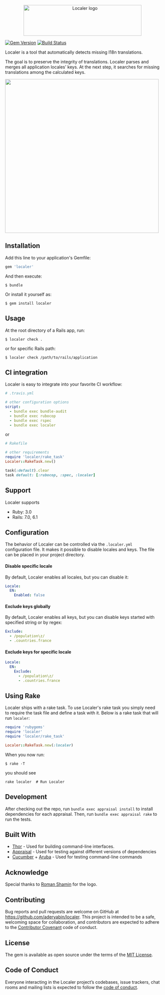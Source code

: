 
<p align="center">
<img title="Localer logo" width="384" height="100" src="https://gist.githubusercontent.com/aderyabin/cb0512cbcd6cb4c79a4d84a4831109a5/raw/localer-logo.png">
</p>

[![Gem Version](https://badge.fury.io/rb/localer.svg)](https://rubygems.org/gems/localer) [![Build Status](https://github.com/aderyabin/localer/workflows/Build/badge.svg)](https://github.com/aderyabin/localer/actions)

Localer is a tool that automatically detects missing I18n translations.

The goal is to preserve the integrity of translations. Localer parses and merges all  application locales’ keys. At the next step, it searches for missing translations among the calculated keys.

<p align="left">
  <img height="500" src="https://gist.githubusercontent.com/aderyabin/cb0512cbcd6cb4c79a4d84a4831109a5/raw/localer2.png">
</p>

## Installation

Add this line to your application's Gemfile:

```ruby
gem 'localer'
```

And then execute:

    $ bundle

Or install it yourself as:

    $ gem install localer

## Usage

At the root directory of a Rails app, run:

    $ localer check .

or for specific Rails path:

    $ localer check /path/to/rails/application

## CI integration

Localer is easy to integrate into your favorite CI workflow:
```yml
# .travis.yml

# other configuration options
script:
  - bundle exec bundle-audit
  - bundle exec rubocop
  - bundle exec rspec
  - bundle exec localer
```

or

```ruby
# Rakefile

# other requirements
require 'localer/rake_task'
Localer::RakeTask.new()

task(:default).clear
task default: [:rubocop, :spec, :localer]
```

## Support

Localer supports
* Ruby: 3.0
* Rails: 7.0, 6.1

## Configuration

The behavior of Localer can be controlled via the `.localer.yml` configuration file. It makes it possible to disable locales and keys. The file can be placed in your project directory.

#### Disable specific locale

By default, Localer enables all locales, but you can disable it:

```yml
Locale:
  EN:
    Enabled: false
```

#### Exclude keys globally
By default, Localer enables all keys, but you can disable keys started with specified string or by regex:

```yml
Exclude:
  - /population\z/
  - .countries.france
```

#### Exclude keys for specific locale
```yml
Locale:
  EN:
    Exclude:
      - /population\z/
      - .countries.france
```

## Using Rake

Localer ships with a rake task. To use Localer's rake task you simply need to require the task file and define a task with it. Below is a rake task that will run `localer`:

```ruby
require 'rubygems'
require 'localer'
require 'localer/rake_task'

Localer::RakeTask.new(:localer)
```

When you now run:

    $ rake -T

you should see

```
rake localer  # Run Localer
```

## Development

After checking out the repo, run `bundle exec appraisal install` to install dependencies for each appraisal. Then, run `bundle exec appraisal rake` to run the tests.

## Built With

* [Thor](https://github.com/erikhuda/thor) - Used for building  command-line interfaces.
* [Appraisal](https://github.com/thoughtbot/appraisal) -  Used for testing against different versions of dependencies
* [Cucumber](https://github.com/cucumber/cucumber) + [Aruba](https://github.com/cucumber/aruba) - Used for testing command-line commands

## Acknowledge
Special thanks to [Roman Shamin](https://www.facebook.com/romanshamin) for the logo.

## Contributing

Bug reports and pull requests are welcome on GitHub at https://github.com/aderyabin/localer. This project is intended to be a safe, welcoming space for collaboration, and contributors are expected to adhere to the [Contributor Covenant](http://contributor-covenant.org) code of conduct.

## License

The gem is available as open source under the terms of the [MIT License](https://opensource.org/licenses/MIT).

## Code of Conduct

Everyone interacting in the Localer project’s codebases, issue trackers, chat rooms and mailing lists is expected to follow the [code of conduct](https://github.com/aderyabin/localer/blob/master/CODE_OF_CONDUCT.md).
